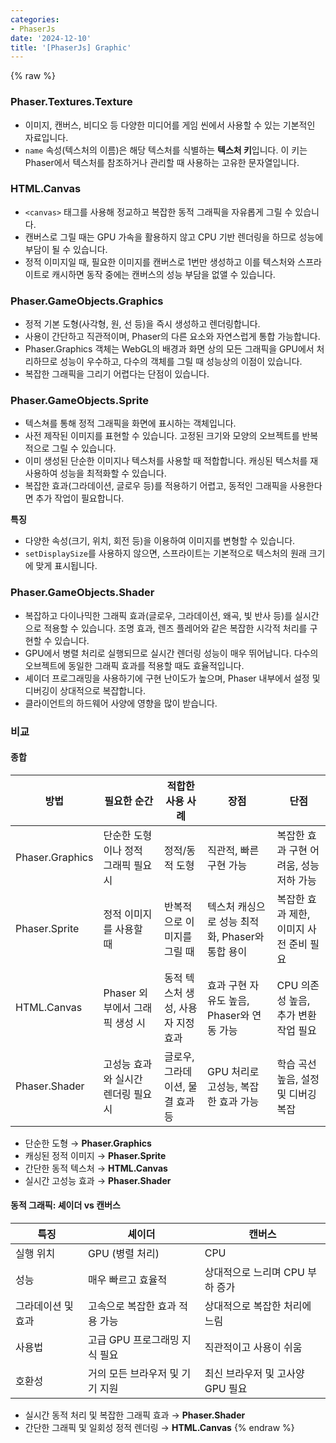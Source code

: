 ```yaml
---
categories:
- PhaserJs
date: '2024-12-10'
title: '[PhaserJs] Graphic'
---
```


{% raw %}
### Phaser.Textures.Texture
- 이미지, 캔버스, 비디오 등 다양한 미디어를 게임 씬에서 사용할 수 있는 기본적인 자료입니다.
- `name` 속성(텍스처의 이름)은 해당 텍스처를 식별하는 **텍스처 키**입니다. 이 키는 Phaser에서 텍스처를 참조하거나 관리할 때 사용하는 고유한 문자열입니다.

### HTML.Canvas
- `<canvas>` 태그를 사용해 정교하고 복잡한 동적 그래픽을 자유롭게 그릴 수 있습니다.
- 캔버스로 그릴 때는 GPU 가속을 활용하지 않고 CPU 기반 렌더링을 하므로 성능에 부담이 될 수 있습니다.
- 정적 이미지일 때, 필요한 이미지를 캔버스로 1번만 생성하고 이를 텍스처와 스프라이트로 캐시하면 동작 중에는 캔버스의 성능 부담을 없앨 수 있습니다.

### Phaser.GameObjects.Graphics
- 정적 기본 도형(사각형, 원, 선 등)을 즉시 생성하고 렌더링합니다.
- 사용이 간단하고 직관적이며, Phaser의 다른 요소와 자연스럽게 통합 가능합니다.
- Phaser.Graphics 객체는 WebGL의 배경과 화면 상의 모든 그래픽을 GPU에서 처리하므로 성능이 우수하고, 다수의 객체를 그릴 때 성능상의 이점이 있습니다.
- 복잡한 그래픽을 그리기 어렵다는 단점이 있습니다.

### Phaser.GameObjects.Sprite
- 텍스쳐를 통해 정적 그래픽을 화면에 표시하는 객체입니다.
- 사전 제작된 이미지를 표현할 수 있습니다. 고정된 크기와 모양의 오브젝트를 반복적으로 그릴 수 있습니다.
- 이미 생성된 단순한 이미지나 텍스처를 사용할 때 적합합니다. 캐싱된 텍스처를 재사용하여 성능을 최적화할 수 있습니다.
- 복잡한 효과(그라데이션, 글로우 등)를 적용하기 어렵고, 동적인 그래픽을 사용한다면 추가 작업이 필요합니다.

**특징**
- 다양한 속성(크기, 위치, 회전 등)을 이용하여 이미지를 변형할 수 있습니다.
- `setDisplaySize`를 사용하지 않으면, 스프라이트는 기본적으로 텍스처의 원래 크기에 맞게 표시됩니다.

### Phaser.GameObjects.Shader
- 복잡하고 다이나믹한 그래픽 효과(글로우, 그라데이션, 왜곡, 빛 반사 등)를 실시간으로 적용할 수 있습니다. 조명 효과, 렌즈 플레어와 같은 복잡한 시각적 처리를 구현할 수 있습니다.
- GPU에서 병렬 처리로 실행되므로 실시간 렌더링 성능이 매우 뛰어납니다. 다수의 오브젝트에 동일한 그래픽 효과를 적용할 때도 효율적입니다.
- 셰이더 프로그래밍을 사용하기에 구현 난이도가 높으며, Phaser 내부에서 설정 및 디버깅이 상대적으로 복잡합니다.
- 클라이언트의 하드웨어 사양에 영향을 많이 받습니다.

### 비교
#### 종합
|방법|필요한 순간|적합한 사용 사례|장점|단점|
|---|---|---|---|---|
|Phaser.Graphics|단순한 도형이나 정적 그래픽 필요시|정적/동적 도형|직관적, 빠른 구현 가능|복잡한 효과 구현 어려움, 성능 저하 가능|
|Phaser.Sprite|정적 이미지를 사용할 때|반복적으로 이미지를 그릴 때|텍스처 캐싱으로 성능 최적화, Phaser와 통합 용이|복잡한 효과 제한, 이미지 사전 준비 필요|
|HTML.Canvas|Phaser 외부에서 그래픽 생성 시|동적 텍스처 생성, 사용자 지정 효과|효과 구현 자유도 높음, Phaser와 연동 가능|CPU 의존성 높음, 추가 변환 작업 필요|
|Phaser.Shader|고성능 효과와 실시간 렌더링 필요 시|글로우, 그라데이션, 물결 효과 등|GPU 처리로 고성능, 복잡한 효과 가능|학습 곡선 높음, 설정 및 디버깅 복잡|

- 단순한 도형 → **Phaser.Graphics**
- 캐싱된 정적 이미지 → **Phaser.Sprite**
- 간단한 동적 텍스처 → **HTML.Canvas**
- 실시간 고성능 효과 → **Phaser.Shader**

#### 동적 그래픽: 셰이더 vs 캔버스
|특징|셰이더|캔버스|
|---|---|---|
|실행 위치|GPU (병렬 처리)|CPU|
|성능|매우 빠르고 효율적|상대적으로 느리며 CPU 부하 증가|
|그라데이션 및 효과|고속으로 복잡한 효과 적용 가능|상대적으로 복잡한 처리에 느림|
|사용법|고급 GPU 프로그래밍 지식 필요|직관적이고 사용이 쉬움|
|호환성|거의 모든 브라우저 및 기기 지원|최신 브라우저 및 고사양 GPU 필요|

- 실시간 동적 처리 및 복잡한 그래픽 효과 → **Phaser.Shader**
- 간단한 그래픽 및 일회성 정적 렌더링 → **HTML.Canvas**
{% endraw %}